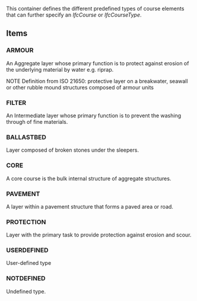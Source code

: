 This container defines the different predefined types of course elements that can further specify an _IfcCourse_ or _IfcCourseType_.

<!-- end of short definition -->


## Items

### ARMOUR
An Aggregate layer whose primary function is to protect against erosion of the underlying material by water e.g. riprap.

NOTE Definition from ISO 21650: protective layer on a breakwater, seawall or other rubble mound structures composed of armour units

### FILTER
An Intermediate layer whose primary function is to prevent the washing through of fine materials.

### BALLASTBED
Layer composed of broken stones under the sleepers.

### CORE
A core course is the bulk internal structure of aggregate structures.

### PAVEMENT
A layer within a pavement structure that forms a paved area or road.

### PROTECTION
Layer with the primary task to provide protection against erosion and scour.

### USERDEFINED
User-defined type

### NOTDEFINED
Undefined type.
